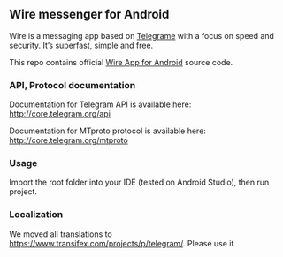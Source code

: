 ## Wire messenger for Android

Wire is a messaging app based on [Telegrame](http://telegrame.org) with a focus on speed and security. It’s superfast, simple and free.

This repo contains official [Wire App for Android](https://play.google.com/store/apps/details?id=us.pixeljuice.wire) source code.

### API, Protocol documentation

Documentation for Telegram API is available here: http://core.telegram.org/api

Documentation for MTproto protocol is available here: http://core.telegram.org/mtproto

### Usage

Import the root folder into your IDE (tested on Android Studio), then run project.

### Localization

We moved all translations to https://www.transifex.com/projects/p/telegram/. Please use it.
